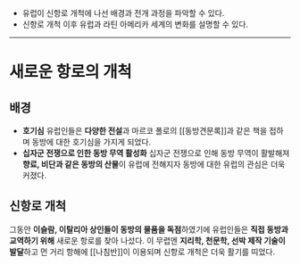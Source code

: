 * 유럽이 신항로 개척에 나선 배경과 전개 과정을 파악할 수 있다.
* 신항로 개척 이후 유럽과 라틴 아메리카 세계의 변화를 설명할 수 있다.
---
# 새로운 항로의 개척
## 배경
* **호기심**
	유럽인들은 **다양한 전설**과 마르코 폴로의 [[동방견문록]]과 같은 책을 접하며 동방에 대한 호기심을 가지게 되었다.
* **십자군 전쟁으로 인한 동방 무역 활성화**
	십자군 전쟁으로 인해 동방 무역이 활발해져 **향료, 비단과 같은 동방의 산물**이 유럽에 전해지자 동방에 대한 유럽의 관심은 더욱 커졌다.
## 신항로 개척
그동안 **이슬람, 이탈리아 상인들이 동방의 물품을 독점**하였기에 유럽인들은 **직접 동방과 교역하기 위해** 새로운 항로를 찾아 나섰다. 이 무렵엔 **지리학, 천문학, 선박 제작 기술이 발달**하고 먼 거리 항해에 [[나침반]]이 이용되며 신항로 개척은 더욱 활기를 띠었다.